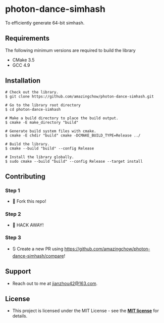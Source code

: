 # photon-dance-simhash

To efficiently generate 64-bit simhash.

## Requirements

The following minimum versions are required to build the library

* CMake 3.5
* GCC 4.9

## Installation

```text
# Check out the library.
$ git clone https://github.com/amazingchow/photon-dance-simhash.git

# Go to the library root directory
$ cd photon-dance-simhash

# Make a build directory to place the build output.
$ cmake -E make_directory "build"

# Generate build system files with cmake.
$ cmake -E chdir "build" cmake -DCMAKE_BUILD_TYPE=Release ../

# Build the library.
$ cmake --build "build" --config Release

# Install the library globally.
$ sudo cmake --build "build" --config Release --target install
```

## Contributing

### Step 1

* 🍴 Fork this repo!

### Step 2

* 🔨 HACK AWAY!

### Step 3

* 🔃 Create a new PR using https://github.com/amazingchow/photon-dance-simhash/compare!

## Support

* Reach out to me at <jianzhou42@163.com>.

## License

* This project is licensed under the MIT License - see the **[MIT license](http://opensource.org/licenses/mit-license.php)** for details.
